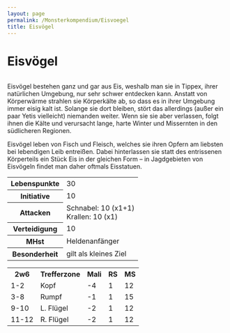 ```yaml
---
layout: page
permalink: /Monsterkompendium/Eisvoegel
title: Eisvögel
---
```


# Eisvögel

<img alt="" src="{{ site.baseurl }}/assets/images/monster/eisvogel.jpg" />

Eisvögel bestehen ganz und gar aus Eis, weshalb man sie in Tippex, ihrer natürlichen Umgebung, nur sehr schwer entdecken kann. Anstatt von Körperwärme strahlen sie Körperkälte ab, so dass es in ihrer Umgebung immer eisig kalt ist. Solange sie dort bleiben, stört das allerdings (außer ein paar Yetis vielleicht) niemanden weiter. Wenn sie sie aber verlassen, folgt ihnen die Kälte und verursacht lange, harte Winter und Missernten in den südlicheren Regionen.

Eisvögel leben von Fisch und Fleisch, welches sie ihren Opfern am liebsten bei lebendigen Leib entreißen. Dabei hinterlassen sie statt des entrissenen Körperteils ein Stück Eis in der gleichen Form &ndash; in Jagdgebieten von Eisvögeln findet man daher oftmals Eisstatuen.

<table>
<tbody>
<tr><th>Lebenspunkte</th><td>30</td></tr>
<tr><th>Initiative</th><td>10</td></tr>
<tr><th>Attacken</th><td>Schnabel: 10 (x1+1)<br/>
Krallen: 10 (x1)</td></tr>
<tr><th>Verteidigung</th><td>10</td></tr>
<tr><th>MHst</th><td>Heldenanfänger</td></tr>
<tr><th>Besonderheit</th><td>gilt als kleines Ziel</td></tr>
</tbody>
</table>
<table>
<tbody>
<tr></tr>
<tr><th>2w6</th><th>Trefferzone</th><th>Mali</th><th>RS</th><th>MS</th></tr>
<tr><td>1-2</td><td>Kopf</td><td>-4</td><td>1</td><td>12</td></tr>
<tr><td>3-8</td><td>Rumpf</td><td>-1</td><td>1</td><td>15</td></tr>
<tr><td>9-10</td><td>L. Flügel</td><td>-2</td><td>1</td><td>12</td></tr>
<tr><td>11-12</td><td>R. Flügel</td><td>-2</td><td>1</td><td>12</td></tr>
</tbody>
</table>
